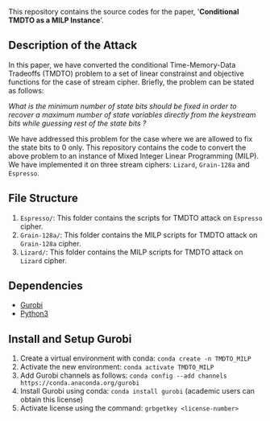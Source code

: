 This repository contains the source codes for the paper, '**Conditional TMDTO as a MILP Instance**'. 


## Description of the Attack
In this paper, we have converted the conditional Time-Memory-Data Tradeoffs (TMDTO) problem to a set of linear constrainst and objective functions for the case of stream cipher. Briefly, the problem can be stated as follows:

*What is the minimum number of state bits should be fixed in order to recover a maximum number of state variables directly from the keystream bits while guessing rest of the state bits ?* 

We have addressed this problem for the case where we are allowed to fix the state bits to 0 only. This repository contains the code to convert the above problem to an instance of Mixed Integer Linear Programming (MILP). We have implemented it on three stream ciphers: ```Lizard```, ```Grain-128a``` and ```Espresso```.
## File Structure

1. ```Espresso/```: This folder contains the scripts for TMDTO attack on ```Espresso``` cipher.
2. ```Grain-128a/```: This folder contains the MILP scripts for TMDTO attack on ```Grain-128a``` cipher.
3. ```Lizard/```: This folder contains the MILP scripts for TMDTO attack on ```Lizard``` cipher.
## Dependencies

* [Gurobi](https://www.gurobi.com/)
* [Python3](https://www.python.org/download/releases/3.0/)
## Install and Setup Gurobi

1. Create a virtual environment with conda: ```conda create -n TMDTO_MILP```
2. Activate the new environment: ```conda activate TMDTO_MILP```
3. Add Gurobi channels as follows: ```conda config --add channels https://conda.anaconda.org/gurobi```
4. Install Gurobi using conda: ```conda install gurobi``` (academic users can obtain this license)
5. Activate license using the command: ```grbgetkey <license-number>```
